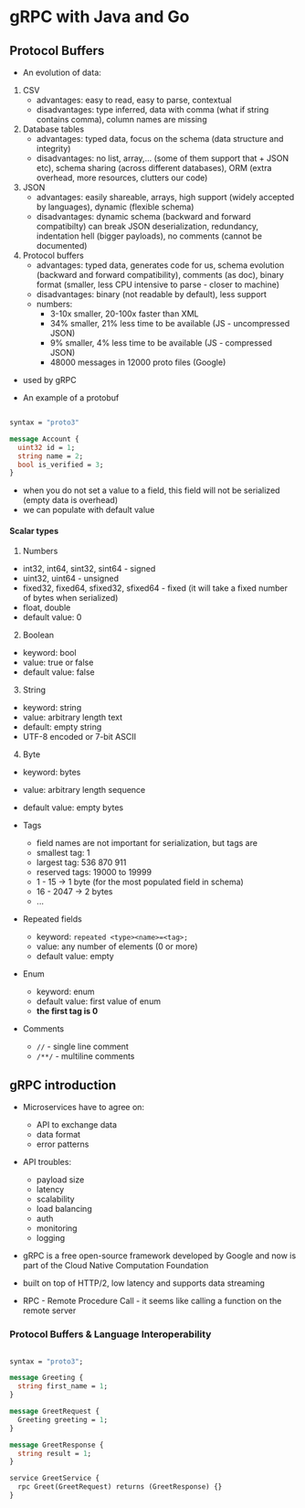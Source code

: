 # gRPC with Java and Go

## Protocol Buffers

- An evolution of data:

1. CSV
   - advantages: easy to read, easy to parse, contextual
   - disadvantages: type inferred, data with comma (what if string contains comma), column names are missing
2. Database tables
   - advantages: typed data, focus on the schema (data structure and integrity)
   - disadvantages: no list, array,... (some of them support that + JSON etc), schema sharing (across different databases), ORM (extra overhead, more resources, clutters our code)
3. JSON
   - advantages: easily shareable, arrays, high support (widely accepted by languages), dynamic (flexible schema)
   - disadvantages: dynamic schema (backward and forward compatibilty) can break JSON deserialization, redundancy, indentation hell (bigger payloads), no comments (cannot be documented)
4. Protocol buffers
   - advantages: typed data, generates code for us, schema evolution (backward and forward compatibility), comments (as doc), binary format (smaller, less CPU intensive to parse - closer to machine)
   - disadvantages: binary (not readable by default), less support
   - numbers:
     - 3-10x smaller, 20-100x faster than XML
     - 34% smaller, 21% less time to be available (JS - uncompressed JSON)
     - 9% smaller, 4% less time to be available (JS - compressed JSON)
     - 48000 messages in 12000 proto files (Google)

- used by gRPC

- An example of a protobuf

```proto

syntax = "proto3"

message Account {
  uint32 id = 1;
  string name = 2;
  bool is_verified = 3;
}
```

- when you do not set a value to a field, this field will not be serialized (empty data is overhead)
- we can populate with default value

#### Scalar types

1. Numbers

- int32, int64, sint32, sint64 - signed
- uint32, uint64 - unsigned
- fixed32, fixed64, sfixed32, sfixed64 - fixed (it will take a fixed number of bytes when serialized)
- float, double
- default value: 0

2. Boolean

- keyword: bool
- value: true or false
- default value: false

3. String

- keyword: string
- value: arbitrary length text
- default: empty string
- UTF-8 encoded or 7-bit ASCII

4. Byte

- keyword: bytes
- value: arbitrary length sequence
- default value: empty bytes

- Tags

  - field names are not important for serialization, but tags are
  - smallest tag: 1
  - largest tag: 536 870 911
  - reserved tags: 19000 to 19999
  - 1 - 15 -> 1 byte (for the most populated field in schema)
  - 16 - 2047 -> 2 bytes
  - ...

- Repeated fields
  - keyword: `repeated <type><name>=<tag>;`
  - value: any number of elements (0 or more)
  - default value: empty
- Enum

  - keyword: enum
  - default value: first value of enum
  - **the first tag is 0**

- Comments
  - `//` - single line comment
  - `/**/` - multiline comments

## gRPC introduction

- Microservices have to agree on:

  - API to exchange data
  - data format
  - error patterns

- API troubles:
  - payload size
  - latency
  - scalability
  - load balancing
  - auth
  - monitoring
  - logging
- gRPC is a free open-source framework developed by Google and now is part of the Cloud Native Computation Foundation
- built on top of HTTP/2, low latency and supports data streaming
- RPC - Remote Procedure Call - it seems like calling a function on the remote server

### Protocol Buffers & Language Interoperability

```proto

syntax = "proto3";

message Greeting {
  string first_name = 1;
}

message GreetRequest {
  Greeting greeting = 1;
}

message GreetResponse {
  string result = 1;
}

service GreetService {
  rpc Greet(GreetRequest) returns (GreetResponse) {}
}

```

